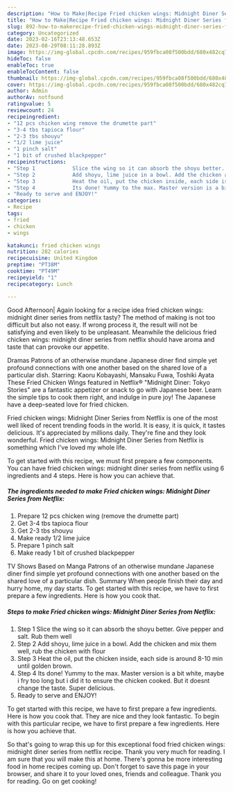 ```yaml
---
description: "How to Make|Recipe Fried chicken wings: Midnight Diner Series from Netflix {That is Simple"
title: "How to Make|Recipe Fried chicken wings: Midnight Diner Series from Netflix {That is Simple"
slug: 892-how-to-makerecipe-fried-chicken-wings-midnight-diner-series-from-netflix-that-is-simple
category: Uncategorized
date: 2023-02-16T23:13:48.653Z
date: 2023-08-29T08:11:28.893Z
image: https://img-global.cpcdn.com/recipes/959fbca08f500bdd/680x482cq70/fried-chicken-wings-midnight-diner-series-from-netflix-recipe-main-photo.jpg
hideToc: false
enableToc: true
enableTocContent: false
thumbnail: https://img-global.cpcdn.com/recipes/959fbca08f500bdd/680x482cq70/fried-chicken-wings-midnight-diner-series-from-netflix-recipe-main-photo.jpg
cover: https://img-global.cpcdn.com/recipes/959fbca08f500bdd/680x482cq70/fried-chicken-wings-midnight-diner-series-from-netflix-recipe-main-photo.jpg
author: Admin
authorAv: notfound
ratingvalue: 5
reviewcount: 24
recipeingredient:
- "12 pcs chicken wing remove the drumette part"
- "3-4 tbs tapioca flour"
- "2-3 tbs shouyu"
- "1/2 lime juice"
- "1 pinch salt"
- "1 bit of crushed blackpepper"
recipeinstructions:
- "Step 1            Slice the wing so it can absorb the shoyu better. Give pepper and salt. Rub them well"
- "Step 2            Add shoyu, lime juice in a bowl. Add the chicken and mix them well, rub the chicken with flour"
- "Step 3            Heat the oil, put the chicken inside, each side is around 8-10 min until golden brown."
- "Step 4            Its done! Yummy to the max. Master version is a bit white, maybe i fry too long but i did it to ensure the chicken cooked. But it doesnt change the taste. Super delicious."
- "Ready to serve and ENJOY!"
categories:
- Recipe
tags:
- fried
- chicken
- wings

katakunci: fried chicken wings 
nutrition: 282 calories
recipecuisine: United Kingdom
preptime: "PT38M"
cooktime: "PT49M"
recipeyield: "1"
recipecategory: Lunch

---
```



Good Afternoon| Again looking for a recipe idea fried chicken wings: midnight diner series from netflix tasty? The method of making is not too difficult but also not easy. If wrong process it, the result will not be satisfying and even likely to be unpleasant. Meanwhile the delicious fried chicken wings: midnight diner series from netflix should have aroma and taste that can provoke our appetite.





Dramas Patrons of an otherwise mundane Japanese diner find simple yet profound connections with one another based on the shared love of a particular dish. Starring: Kaoru Kobayashi, Mansaku Fuwa, Toshiki Ayata These Fried Chicken Wings featured in Netflix® &#34;Midnight Diner: Tokyo Stories&#34; are a fantastic appetizer or snack to go with Japanese beer. Learn the simple tips to cook them right, and indulge in pure joy! The Japanese have a deep-seated love for fried chicken.

Fried chicken wings: Midnight Diner Series from Netflix is one of the most well liked of recent trending foods in the world. It is easy, it is quick, it tastes delicious. It's appreciated by millions daily. They're fine and they look wonderful. Fried chicken wings: Midnight Diner Series from Netflix is something which I've loved my whole life.


To get started with this recipe, we must first prepare a few components. You can have fried chicken wings: midnight diner series from netflix using 6 ingredients and 4 steps. Here is how you can achieve that.

<!--inarticleads1-->

##### The ingredients needed to make Fried chicken wings: Midnight Diner Series from Netflix:

1. Prepare 12 pcs chicken wing (remove the drumette part)
1. Get 3-4 tbs tapioca flour
1. Get 2-3 tbs shouyu
1. Make ready 1/2 lime juice
1. Prepare 1 pinch salt
1. Make ready 1 bit of crushed blackpepper


TV Shows Based on Manga Patrons of an otherwise mundane Japanese diner find simple yet profound connections with one another based on the shared love of a particular dish. Summary When people finish their day and hurry home, my day starts. To get started with this recipe, we have to first prepare a few ingredients. Here is how you cook that. 

<!--inarticleads2-->

##### Steps to make Fried chicken wings: Midnight Diner Series from Netflix:

1. Step 1            Slice the wing so it can absorb the shoyu better. Give pepper and salt. Rub them well
1. Step 2            Add shoyu, lime juice in a bowl. Add the chicken and mix them well, rub the chicken with flour
1. Step 3            Heat the oil, put the chicken inside, each side is around 8-10 min until golden brown.
1. Step 4            Its done! Yummy to the max. Master version is a bit white, maybe i fry too long but i did it to ensure the chicken cooked. But it doesnt change the taste. Super delicious.
1. Ready to serve and ENJOY!

To get started with this recipe, we have to first prepare a few ingredients. Here is how you cook that. They are nice and they look fantastic. To begin with this particular recipe, we have to first prepare a few ingredients. Here is how you achieve that. 

So that's going to wrap this up for this exceptional food fried chicken wings: midnight diner series from netflix recipe. Thank you very much for reading. I am sure that you will make this at home. There's gonna be more interesting food in home recipes coming up. Don't forget to save this page in your browser, and share it to your loved ones, friends and colleague. Thank you for reading. Go on get cooking!
